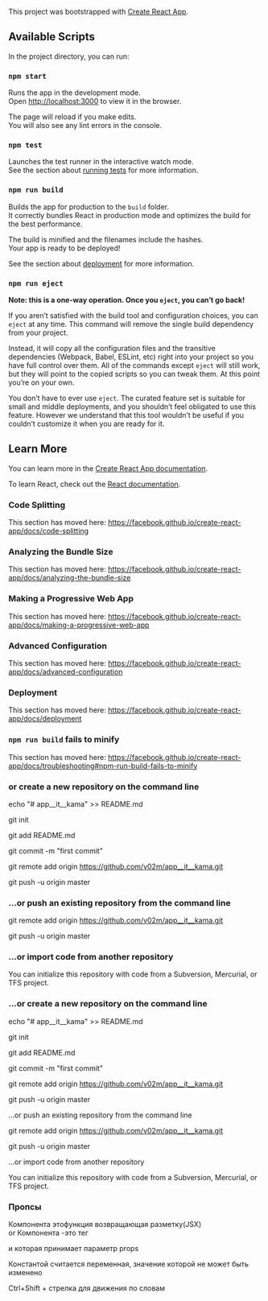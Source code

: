 This project was bootstrapped with [Create React App](https://github.com/facebook/create-react-app).

## Available Scripts

In the project directory, you can run:

### `npm start`

Runs the app in the development mode.<br>
Open [http://localhost:3000](http://localhost:3000) to view it in the browser.

The page will reload if you make edits.<br>
You will also see any lint errors in the console.

### `npm test`

Launches the test runner in the interactive watch mode.<br>
See the section about [running tests](https://facebook.github.io/create-react-app/docs/running-tests) for more information.

### `npm run build`

Builds the app for production to the `build` folder.<br>
It correctly bundles React in production mode and optimizes the build for the best performance.

The build is minified and the filenames include the hashes.<br>
Your app is ready to be deployed!

See the section about [deployment](https://facebook.github.io/create-react-app/docs/deployment) for more information.

### `npm run eject`

**Note: this is a one-way operation. Once you `eject`, you can’t go back!**

If you aren’t satisfied with the build tool and configuration choices, you can `eject` at any time. This command will remove the single build dependency from your project.

Instead, it will copy all the configuration files and the transitive dependencies (Webpack, Babel, ESLint, etc) right into your project so you have full control over them. All of the commands except `eject` will still work, but they will point to the copied scripts so you can tweak them. At this point you’re on your own.

You don’t have to ever use `eject`. The curated feature set is suitable for small and middle deployments, and you shouldn’t feel obligated to use this feature. However we understand that this tool wouldn’t be useful if you couldn’t customize it when you are ready for it.

## Learn More

You can learn more in the [Create React App documentation](https://facebook.github.io/create-react-app/docs/getting-started).

To learn React, check out the [React documentation](https://reactjs.org/).

### Code Splitting

This section has moved here: https://facebook.github.io/create-react-app/docs/code-splitting

### Analyzing the Bundle Size

This section has moved here: https://facebook.github.io/create-react-app/docs/analyzing-the-bundle-size

### Making a Progressive Web App

This section has moved here: https://facebook.github.io/create-react-app/docs/making-a-progressive-web-app

### Advanced Configuration

This section has moved here: https://facebook.github.io/create-react-app/docs/advanced-configuration

### Deployment

This section has moved here: https://facebook.github.io/create-react-app/docs/deployment

### `npm run build` fails to minify

This section has moved here: https://facebook.github.io/create-react-app/docs/troubleshooting#npm-run-build-fails-to-minify


### or create a new repository on the command line

echo "# app__it__kama" >> README.md

git init

git add README.md

git commit -m "first commit"

git remote add origin https://github.com/v02m/app__it__kama.git

git push -u origin master



### …or push an existing repository from the command line

git remote add origin https://github.com/v02m/app__it__kama.git

git push -u origin master


### …or import code from another repository

You can initialize this repository with code from a Subversion, Mercurial, or TFS project.


### …or create a new repository on the command line

echo "# app__it__kama" >> README.md

git init

git add README.md

git commit -m "first commit"

git remote add origin https://github.com/v02m/app__it__kama.git

git push -u origin master

…or push an existing repository from the command line

git remote add origin https://github.com/v02m/app__it__kama.git

git push -u origin master

…or import code from another repository

You can initialize this repository with code from a Subversion, Mercurial, or TFS project.

### Пропсы

Компонента этофункция возвращающая разметку(JSX) <br>
or
Компонента -это тег <br>

и которая принимает параметр props

Константой считается переменная, значение которой не может быть изменено

Ctrl+Shift + стрелка для движения по словам






